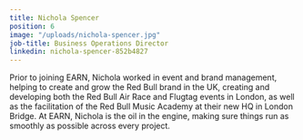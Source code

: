 ```yaml
---
title: Nichola Spencer
position: 6
image: "/uploads/nichola-spencer.jpg"
job-title: Business Operations Director
linkedin: nichola-spencer-852b4827
---
```


Prior to joining EARN, Nichola worked in event and brand management, helping to create and grow the Red Bull brand in the UK, creating and developing both the Red Bull Air Race and Flugtag events in London, as well as the facilitation of the Red Bull Music Academy at their new HQ in London Bridge. At EARN, Nichola is the oil in the engine, making sure things run as smoothly as possible across every project.
